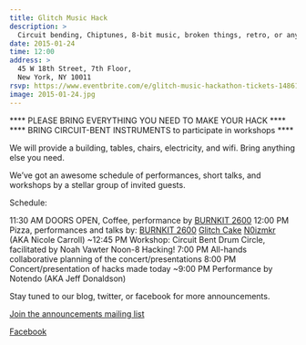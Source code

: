 ```yaml
---
title: Glitch Music Hack
description: >
  Circuit bending, Chiptunes, 8-bit music, broken things, retro, or anything else you might describe as “glitch”!
date: 2015-01-24
time: 12:00
address: >
  45 W 18th Street, 7th Floor,
  New York, NY 10011
rsvp: https://www.eventbrite.com/e/glitch-music-hackathon-tickets-14861373769
image: 2015-01-24.jpg
---
```


**** PLEASE BRING EVERYTHING YOU NEED TO MAKE YOUR HACK ****
**** BRING CIRCUIT-BENT INSTRUMENTS to participate in workshops ****

We will provide a building, tables, chairs, electricity, and wifi. Bring anything else you need.

We’ve got an awesome schedule of performances, short talks, and workshops by a stellar group of invited guests.

Schedule:

11:30 AM DOORS OPEN, Coffee, performance by [BURNKIT 2600](www.burnkit2600.com)
12:00 PM Pizza, performances and talks by:
[BURNKIT 2600](www.burnkit2600.com)
[Glitch Cake](www.glitchcake.com)
[N0izmkr](http://www.nicolecarrollmusic.com) (AKA Nicole Carroll)
~12:45 PM Workshop: Circuit Bent Drum Circle, facilitated by Noah Vawter
Noon-8 Hacking!
7:00 PM All-hands collaborative planning of the concert/presentations
8:00 PM Concert/presentation of hacks made today
~9:00 PM Performance by Notendo (AKA Jeff Donaldson)

Stay tuned to our blog, twitter, or facebook for more announcements.

[Join the announcements mailing list](http://monthlymusichackathon.us5.list-manage1.com/subscribe)

[Facebook](https://www.facebook.com/musichackathon)